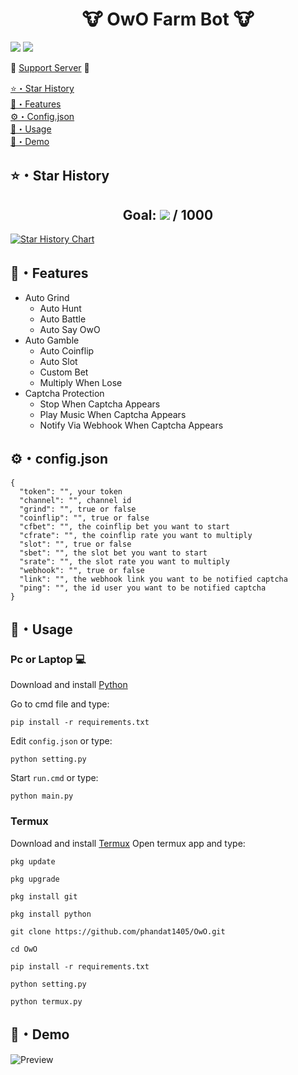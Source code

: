 <h1 align="center">🐮 OwO Farm Bot 🐮</h1>
<p align="center">

<a href="https://github.com/phandat1405/OwO"><img src="https://hits.sh/github.com/phandat1405/OwO.svg?view=today-total&label=Repo%20Today/Total%20Views&color=770ca1&labelColor=007ec6"/></a>
<a href="https://github.com/phandat1405/OwO"><img src="https://img.shields.io/github/last-commit/phandat1405/OwO" /></a><br>
</p>

🤖 [Support Server](https://discord.gg/KNYphawBHN) 🤖

[⭐・Star History](#star-history)<br>
[🔮・Features](#features)<br>
[⚙・Config.json](#configjson)<br>
[📡・Usage](#usage)<br>
[🎯・Demo](#demo)<br>

## ⭐・Star History
<h2 align="center">Goal: <a href="https://github.com/phandat1405/OwO/stargazers"><img src="https://img.shields.io/github/stars/phandat1405/OwO" /></a> / 1000</h2>

[![Star History Chart](https://api.star-history.com/svg?repos=phandat1405/OwO&type=Date)](https://star-history.com/#phandat1405/OwO&Date)

## 🔮・Features

-   Auto Grind
    -   Auto Hunt
    -   Auto Battle
    -   Auto Say OwO
-   Auto Gamble
    -   Auto Coinflip
    -   Auto Slot
    -   Custom Bet
    -   Multiply When Lose
-   Captcha Protection
    -   Stop When Captcha Appears
    -   Play Music When Captcha Appears
    -   Notify Via Webhook When Captcha Appears

## ⚙・config.json
```
{
  "token": "", your token
  "channel": "", channel id
  "grind": "", true or false
  "coinflip": "", true or false
  "cfbet": "", the coinflip bet you want to start
  "cfrate": "", the coinflip rate you want to multiply
  "slot": "", true or false
  "sbet": "", the slot bet you want to start
  "srate": "", the slot rate you want to multiply
  "webhook": "", true or false
  "link": "", the webhook link you want to be notified captcha
  "ping": "", the id user you want to be notified captcha
}
```

## 📡・Usage
### Pc or Laptop 💻
Download and install [Python](https://www.python.org/downloads)

Go to cmd file and type:
```
pip install -r requirements.txt
```
Edit `config.json` or type:
```
python setting.py
```
Start `run.cmd` or type:
```
python main.py
```

### Termux
Download and install [Termux](https://f-droid.org/packages/com.termux)
Open termux app and type:

```
pkg update
```
```
pkg upgrade
```
```
pkg install git
```
```
pkg install python
```
```
git clone https://github.com/phandat1405/OwO.git
```
```
cd OwO
```
```
pip install -r requirements.txt
```
```
python setting.py
```
```
python termux.py
```

## 🎯・Demo
![Preview](https://media.discordapp.net/attachments/1155833237025869876/1180791532165546065/image.png?ex=657eb4cf&is=656c3fcf&hm=b13f263c6947161d214bdf69658604321ade752415641c462346c66e0c0f1013&=&format=webp&quality=lossless)
